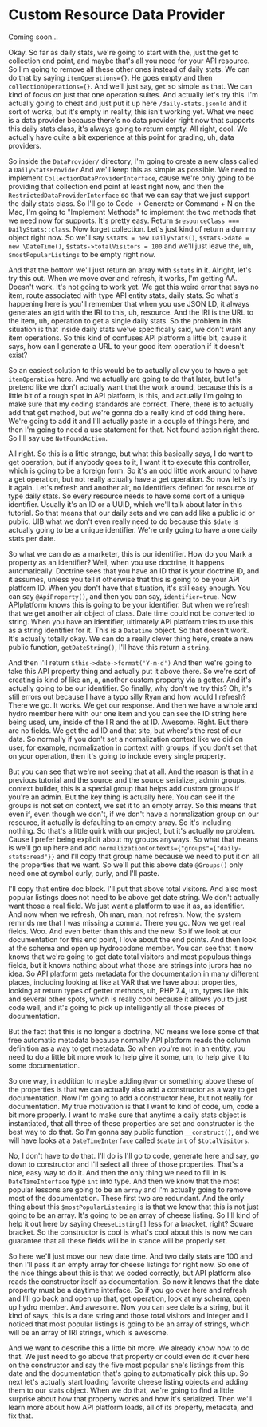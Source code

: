 # Custom Resource Data Provider

Coming soon...

Okay. So far as daily stats, we're going to start with the, just the get to
collection end point, and maybe that's all you need for your API resource. So I'm
going to remove all these other ones instead of daily stats. We can do that by saying
`itemOperations={}`. He goes empty and then `collectionOperations={}`. And we'll just
say, `get` so simple as that. We can kind of focus on just that one operation suites.
And actually let's try this. I'm actually going to cheat and just put it up here
`/daily-stats.jsonld` and it sort of works, but it's empty in reality, this
isn't working yet. What we need is a data provider because there's no data provider
right now that supports this daily stats class, it's always going to return empty.
All right, cool. We actually have quite a bit experience at this point for grading,
uh, data providers.

So inside the `DataProvider/` directory, I'm going to create a new class called a
`DailyStatsProvider` And we'll keep this as simple as possible. We need to implement
`CollectionDataProviderInterface`, cause we're only going to be providing that
collection end point at least right now, and then the `RestrictedDataProviderInterface`
so that we can say that we just support the daily stats class. So I'll go
to Code -> Generate or Command + N  on the Mac, I'm going to "Implement Methods" to
implement the two methods that we need now for supports. It's pretty easy. Return
`$resourceClass === DailyStats::class`. Now forget collection. Let's just kind of
return a dummy object right now. So we'll say `$stats = new DailyStats()`,
`$stats->date = new \DateTime()`, `$stats->totalVisitors = 100` and we'll just leave
the, uh, `$mostPopularListings` to be empty right now.

And that the bottom we'll just return an array with `$stats` in it. Alright, let's try
this out. When we move over and refresh, it works, I'm getting AA. Doesn't work. It's
not going to work yet. We get this weird error that says no item, route associated
with type API entity stats, daily stats. So what's happening here is you'll remember
that when you use JSON LD, it always generates an `@id` with the IRI to this, uh,
resource. And the IRI is the URL to the item, uh, operation to get a single daily
stats. So the problem in this situation is that inside daily stats we've specifically
said, we don't want any item operations. So this kind of confuses API platform a
little bit, cause it says, how can I generate a URL to your good item operation if it
doesn't exist?

So an easiest solution to this would be to actually allow you to have a `get`
`itemOperation` here. And we actually are going to do that later, but let's pretend like we
don't actually want that the work around, because this is a little bit of a rough
spot in API platform, is this, and actually I'm going to make sure that my coding
standards are correct. There, there is to actually add that get method, but we're
gonna do a really kind of odd thing here. We're going to add it and I'll actually
paste in a couple of things here, and then I'm going to need a use statement for
that. Not found action right there. So I'll say use `NotFoundAction`.

All right. So this is a little strange, but what this basically says, I do want to
get operation, but if anybody goes to it, I want it to execute this controller, which
is going to be a foreign form. So it's an odd little work around to have a get
operation, but not really actually have a get operation. So now let's try it again.
Let's refresh and another air, no identifiers defined for resource of type daily
stats. So every resource needs to have some sort of a unique identifier. Usually it's
an ID or a UUID, which we'll talk about later in this tutorial. So that means that
our daily sets and we can add like a public id or public. UIB what we don't even
really need to do because this `$date` is actually going to be a unique identifier.
We're only going to have a one daily stats per date.

So what we can do as a marketer, this is our identifier. How do you Mark a property
as an identifier? Well, when you use doctrine, it happens automatically. Doctrine
sees that you have an ID that is your doctrine ID, and it assumes, unless you tell it
otherwise that this is going to be your API platform ID. When you don't have that
situation, it's still easy enough. You can say `@ApiProperty()`, and then you can say,
`identifier=true`. Now APIplatform knows this is going to be your identifier. But
when we refresh that we get another air object of class. Date time could not be
converted to string. When you have an identifier, ultimately API platform tries to
use this as a string identifier for it. This is a `Datetime` object. So that doesn't
work. It's actually totally okay. We can do a really clever thing here, create a new
public function, `getDateString()`, I'll have this return a `string`.

And then I'll return `$this->date->format('Y-m-d')` And then we're
going to take this API property thing and actually put it above there. So we're sort
of creating is kind of like an, a, another custom property via a getter. And it's
actually going to be our identifier. So finally, why don't we try this? Oh, it's
still errors out because I have a typo silly Ryan and how would I refresh? There we
go. It works. We get our response. And then we have a whole and hydro member here
with our one item and you can see the ID string here being used, um, inside of the I
R and the at ID. Awesome. Right. But there are no fields. We get the ad ID and that
site, but where's the rest of our data. So normally if you don't set a normalization
context like we did on user, for example, normalization in context with groups, if
you don't set that on your operation, then it's going to include every single
property.

But you can see that we're not seeing that at all. And the reason is that in a
previous tutorial and the source and the source serializer, admin groups, context
builder, this is a special group that helps add custom groups if you're an admin. But
the key thing is actually here. You can see if the groups is not set on context, we
set it to an empty array. So this means that even if, even though we don't, if we
don't have a normalization group on our resource, it actually is defaulting to an
empty array. So it's including nothing. So that's a little quirk with our project,
but it's actually no problem. Cause I prefer being explicit about my groups anyways.
So what that means is we'll go up here and add
`normalizationContexts={"groups"={"daily-stats:read"}}` and I'll copy
that group name because we need to put it on all the properties that we want. So
we'll put this above date `@Groups()` only need one at symbol curly, curly, and I'll
paste.

I'll copy that entire doc block. I'll put that above total visitors. And also most
popular listings does not need to be above get date string. We don't actually want
those a real field. We just want a platform to use it as, as identifier. And now when
we refresh, Oh man, man, not refresh. Now, the system reminds me that I was missing a
comma. There you go. Now we get real fields. Woo. And even better than this and the
new. So if we look at our documentation for this end point, I love about the end
points. And then look at the schema and open up hydrocodone member. You can see that
it now knows that we're going to get date total visitors and most populous things
fields, but it knows nothing about what those are strings into jurors has no idea. So
API platform gets metadata for the documentation in many different places, including
looking at like at VAR that we have about properties, looking at return types of
getter methods, uh, PHP 7.4, um, types like this and several other spots, which is
really cool because it allows you to just code well, and it's going to pick up
intelligently all those pieces of documentation.

But the fact that this is no longer a doctrine, NC means we lose some of that free
automatic metadata because normally API platform reads the column definition as a way
to get metadata. So when you're not in an entity, you need to do a little bit more
work to help give it some, um, to help give it to some documentation.

So one way, in addition to maybe adding `@var` or something above these of the
properties is that we can actually also add a constructor as a way to get
documentation. Now I'm going to add a constructor here, but not really for
documentation. My true motivation is that I want to kind of code, um, code a bit more
properly. I want to make sure that anytime a daily stats object is instantiated, that
all three of these properties are set and constructor is the best way to do that. So
I'm gonna say public function `__construct()`, and we will have looks at a
`DateTimeInterface` called `$date` `int` of `$totalVisitors`.

No, I don't have to do that. I'll do is I'll go to code, generate here and say, go
down to constructor and I'll select all three of those properties. That's a nice,
easy way to do it. And then the only thing we need to fill in is `DateTimeInterface`
type `int` into type. And then we know that the most popular lessons are going to be an
`array` and I'm actually going to remove most of the documentation. These first two are
redundant. And the only thing about this `$mostPopularListening` is is that we know
that this is not just going to be an array. It's going to be an array of cheese
listing. So I'll kind of help it out here by saying `CheeseListing[]` less for a bracket,
right? Square bracket. So the constructor is cool is what's cool about this is now we
can guarantee that all these fields will be in stance will be properly set.

So here we'll just move our new date time. And two daily stats are 100 and then I'll
pass it an empty array for cheese listings for right now. So one of the nice things
about this is that we coded correctly, but API platform also reads the constructor
itself as documentation. So now it knows that the date property must be a daytime
interface. So if you go over here and refresh and I'll go back and open up that, get
operation, look at my schema, open up hydro member. And awesome. Now you can see date
is a string, but it kind of says, this is a date string and those total visitors and
integer and I noticed that most popular listings is going to be an array of strings,
which will be an array of IRI strings, which is awesome.

And we want to describe this a little bit more. We already know how to do that. We
just need to go above that property or could even do it over here on the constructor
and say the five most popular she's listings from this date and the documentation
that's going to automatically pick this up. So next let's actually start loading
favorite cheese listing objects and adding them to our stats object. When we do that,
we're going to find a little surprise about how that property works and how it's
serialized. Then we'll learn more about how API platform loads, all of its property,
metadata, and fix that.
